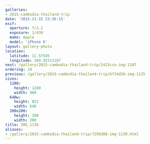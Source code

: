 ```yaml
---
galleries:
- 2015-cambodia-thailand-trip
date: '2015-11-15 23:36:15'
exif:
  aperture: f/2.2
  exposure: 1/430
  make: Apple
  model: 'iPhone 6'
layout: gallery-photo
location:
  latitude: 11.57545
  longitude: 104.92311167
next: /gallery/2015-cambodia-thailand-trip/2423cce-img-1107
ordering: 24
previous: /gallery/2015-cambodia-thailand-trip/bf24d58-img-1125
sizes:
  1280:
    height: 1280
    width: 960
  640w:
    height: 853
    width: 640
  200x200:
    height: 200
    width: 200
title: IMG_1130
aliases:
- /gallery/2015-cambodia-thailand-trip/7295d88-img-1130.html
---
```

